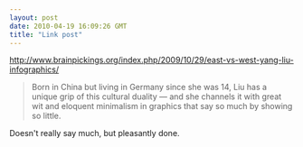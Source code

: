 ```yaml
---
layout: post
date: 2010-04-19 16:09:26 GMT
title: "Link post"
---
```

<http://www.brainpickings.org/index.php/2009/10/29/east-vs-west-yang-liu-infographics/>

> Born in China but living in Germany since she was 14, Liu has a unique grip of this cultural duality — and she channels it with great wit and eloquent minimalism in graphics that say so much by showing so little.

Doesn't really say much, but pleasantly done.